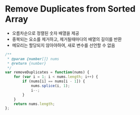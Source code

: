# Remove Duplicates from Sorted Array

- 오름차순으로 정렬된 숫자 배열을 제공
- 중복되는 요소를 제거하고,  제거될때마다의 배열의 길이를 반환
- 메모리는 할당되지 않아야하여, 새로 변수를 선언할 수 없음

```javascript
/**
 * @param {number[]} nums
 * @return {number}
 */
var removeDuplicates = function(nums) {
    for (var i = 1; i < nums.length; i++) {
        if (nums[i] == nums[i - 1]) {
            nums.splice(i, 1);
            i--;
        }
    }
    return nums.length;
};
```

